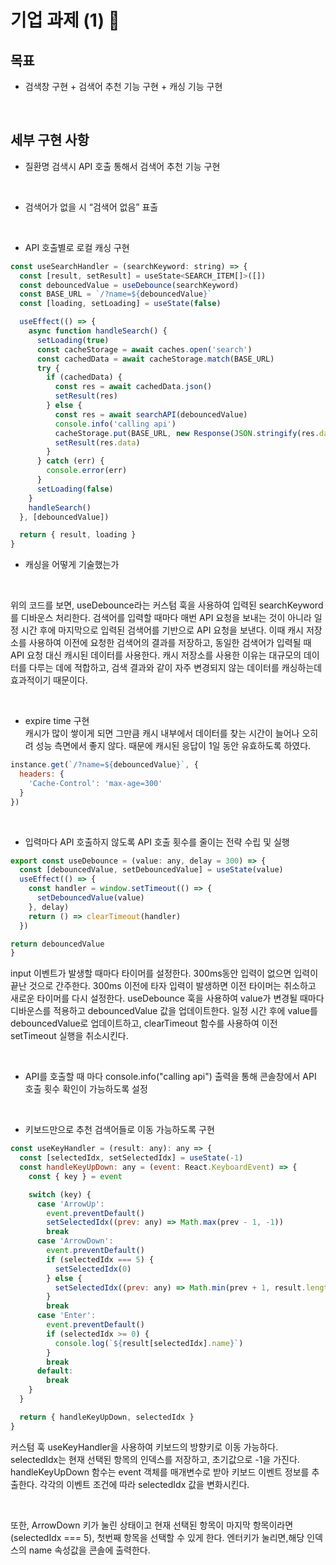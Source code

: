 # 기업 과제 (1) 👫

## 목표

- 검색창 구현 + 검색어 추천 기능 구현 + 캐싱 기능 구현

<br/>

## 세부 구현 사항

- 질환명 검색시 API 호출 통해서 검색어 추천 기능 구현

<br/>

- 검색어가 없을 시 “검색어 없음” 표출

<br/>

- API 호출별로 로컬 캐싱 구현

```javascript
const useSearchHandler = (searchKeyword: string) => {
  const [result, setResult] = useState<SEARCH_ITEM[]>([])
  const debouncedValue = useDebounce(searchKeyword)
  const BASE_URL = `/?name=${debouncedValue}`
  const [loading, setLoading] = useState(false)

  useEffect(() => {
    async function handleSearch() {
      setLoading(true)
      const cacheStorage = await caches.open('search')
      const cachedData = await cacheStorage.match(BASE_URL)
      try {
        if (cachedData) {
          const res = await cachedData.json()
          setResult(res)
        } else {
          const res = await searchAPI(debouncedValue)
          console.info('calling api')
          cacheStorage.put(BASE_URL, new Response(JSON.stringify(res.data)))
          setResult(res.data)
        }
      } catch (err) {
        console.error(err)
      }
      setLoading(false)
    }
    handleSearch()
  }, [debouncedValue])

  return { result, loading }
}
```

- 캐싱을 어떻게 기술했는가

<br/>

위의 코드를 보면, useDebounce라는 커스텀 훅을 사용하여 입력된 searchKeyword를 디바운스 처리한다. 검색어를 입력할 때마다 매번 API 요청을 보내는 것이 아니라 일정 시간 후에 마지막으로 입력된 검색어를 기반으로 API 요청을 보낸다.
이때 캐시 저장소를 사용하여 이전에 요청한 검색어의 결과를 저장하고, 동일한 검색어가 입력될 때 API 요청 대신 캐시된 데이터를 사용한다. 캐시 저장소를 사용한 이유는 대규모의 데이터를 다루는 데에 적합하고, 검색 결과와 같이 자주 변경되지 않는 데이터를 캐싱하는데 효과적이기 때문이다.

<br/>

- expire time 구현
  <br/>
  캐시가 많이 쌓이게 되면 그만큼 캐시 내부에서 데이터를 찾는 시간이 늘어나 오히려 성능 측면에서 좋지 않다. 때문에 캐시된 응답이 1일 동안 유효하도록 하였다.

```javascript
instance.get(`/?name=${debouncedValue}`, {
  headers: {
    'Cache-Control': 'max-age=300'
  }
})
```

<br/>
    
- 입력마다 API 호출하지 않도록 API 호출 횟수를 줄이는 전략 수립 및 실행
    
```javascript
export const useDebounce = (value: any, delay = 300) => {
  const [debouncedValue, setDebouncedValue] = useState(value)
  useEffect(() => {
    const handler = window.setTimeout(() => {
      setDebouncedValue(value)
    }, delay)
    return () => clearTimeout(handler)
  })

return debouncedValue
}

````
input 이벤트가 발생할 때마다 타이머를 설정한다. 300ms동안 입력이 없으면 입력이 끝난 것으로 간주한다. 300ms 이전에 타자 입력이 발생하면 이전 타이머는 취소하고 새로운 타이머를 다시 설정한다. useDebounce 훅을 사용하여 value가 변경될 때마다 디바운스를 적용하고 debouncedValue 값을 업데이트한다. 일정 시간 후에 value를 debouncedValue로 업데이트하고, clearTimeout 함수를 사용하여 이전 setTimeout 실행을 취소시킨다.

<br/>


- API를 호출할 때 마다 console.info("calling api") 출력을 통해 콘솔창에서 API 호출 횟수 확인이 가능하도록 설정

<br/>

- 키보드만으로 추천 검색어들로 이동 가능하도록 구현
```javascript
const useKeyHandler = (result: any): any => {
  const [selectedIdx, setSelectedIdx] = useState(-1)
  const handleKeyUpDown: any = (event: React.KeyboardEvent) => {
    const { key } = event

    switch (key) {
      case 'ArrowUp':
        event.preventDefault()
        setSelectedIdx((prev: any) => Math.max(prev - 1, -1))
        break
      case 'ArrowDown':
        event.preventDefault()
        if (selectedIdx === 5) {
          setSelectedIdx(0)
        } else {
          setSelectedIdx((prev: any) => Math.min(prev + 1, result.length - 1))
        }
        break
      case 'Enter':
        event.preventDefault()
        if (selectedIdx >= 0) {
          console.log(`${result[selectedIdx].name}`)
        }
        break
      default:
        break
    }
  }

  return { handleKeyUpDown, selectedIdx }
}

````

커스텀 훅 useKeyHandler을 사용하여 키보드의 방향키로 이동 가능하다. selectedIdx는 현재 선택된 항목의 인덱스를 저장하고, 초기값으로 -1을 가진다. handleKeyUpDown 함수는 event 객체를 매개변수로 받아 키보드 이벤트 정보를 추출한다. 각각의 이벤트 조건에 따라 selectedIdx 값을 변화시킨다.

<br/>

또한, ArrowDown 키가 눌린 상태이고 현재 선택된 항목이 마지막 항목이라면(selectedIdx === 5), 첫번째 항목을 선택할 수 있게 한다. 엔터키가 눌리면,해당 인덱스의 name 속성값을 콘솔에 출력한다.
